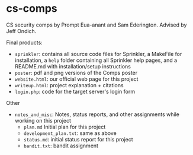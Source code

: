 # cs-comps

CS security comps by Prompt Eua-anant and Sam Ederington. Advised by Jeff Ondich.

Final products:
- <code>sprinkler</code>: contains all source code files for Sprinkler, a MakeFile for installation, a <code>help</code> folder containing all Sprinkler help pages, and a README.md with installation/setup instructions
- <code>poster</code>: pdf and png versions of the Comps poster
- <code>website.html</code>: our official web page for this project
- <code>writeup.html</code>: project explanation + citations
- <code>login.php</code>: code for the target server's login form

Other
- <code>notes_and_misc</code>: Notes, status reports, and other assignments while working on this project
    - <code>plan.md</code> Initial plan for this project
    - <code>development_plan.txt</code>: same as above
    - <code>status.md</code>: initial status report for this project
    - <code>bandit.txt</code>: bandit assignment